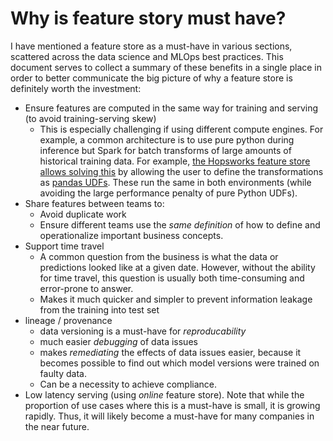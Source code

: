 # Why is feature story must have?

I have mentioned a feature store as a must-have in various sections, scattered across the data science and MLOps best practices. This document serves to collect a summary of these benefits in a single place in order to better communicate the big picture of why a feature store is definitely worth the investment:

- Ensure features are computed in the same way for training and serving (to avoid training-serving skew)
  - This is especially challenging if using different compute engines. For example, a common architecture is to use pure python during inference but Spark for batch transforms of large amounts of historical training data. For example, [the Hopsworks feature store allows solving this](https://content.hopsworks.ai/hubfs/Feature%20Store%20Summit%202023/FS%20Summit%2023%20-%20Hopsworks.pdf) by allowing the user to define the transformations as [pandas UDFs](https://www.databricks.com/blog/2017/10/30/introducing-vectorized-udfs-for-pyspark.html). These run the same in both environments (while avoiding the large performance penalty of pure Python UDFs).
- Share features between teams to:
  - Avoid duplicate work
  - Ensure different teams use the *same definition* of how to define and operationalize important business concepts.
- Support time travel
  - A common question from the business is what the data or predictions looked like at a given date. However, without the ability for time travel, this question is usually both time-consuming and error-prone to answer.
  - Makes it much quicker and simpler to prevent information leakage from the training into test set
- lineage / provenance
  - data versioning is a must-have for *reproducability*
  - much easier *debugging* of data issues
  - makes *remediating* the effects of data issues easier, because it becomes possible to find out which model versions were trained on faulty data.
  - Can be a necessity to achieve compliance.
- Low latency serving (using *online* feature store). Note that while the proportion of use cases where this is a must-have is small, it is growing rapidly. Thus, it will likely become a must-have for many companies in the near future.
